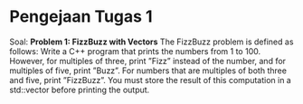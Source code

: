 # Pengejaan Tugas 1

Soal:
**Problem 1: FizzBuzz with Vectors**
The FizzBuzz problem is defined as follows: Write a C++ program that prints the numbers from 1 to 100. However, for multiples of three, print ”Fizz” instead of the number, and for multiples of five, print ”Buzz”. For numbers that are multiples of both three and five, print ”FizzBuzz”. You must store the result of this computation in a std::vector before printing the output.